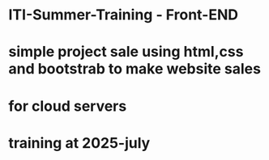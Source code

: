 # ITI-Summer-Training - Front-END
# simple project sale using html,css and bootstrab to make website sales
# for cloud servers

# training at 2025-july
